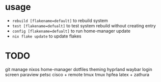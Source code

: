 # usage
- `rebuild [flakename=default]` to rebuild system
- `test [flakename=defualt]` to test system rebuild without creating entry
- `config [flakename=defualt]` to run home-manager update
- `nix flake update` to update flakes

# TODO
git manage nixos
home-manager dotfiles 
    theming
    hyprland
    waybar
    login screen
paraview
petsc
cisco + remote tmux
tmux
hpfea
latex + zathura


